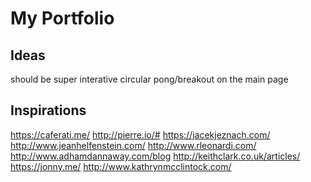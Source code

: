 # My Portfolio

## Ideas 

should be super interative
circular pong/breakout on the main page

## Inspirations

https://caferati.me/
http://pierre.io/#
https://jacekjeznach.com/
http://www.jeanhelfenstein.com/
http://www.rleonardi.com/
http://www.adhamdannaway.com/blog
http://keithclark.co.uk/articles/
https://jonny.me/
http://www.kathrynmcclintock.com/
